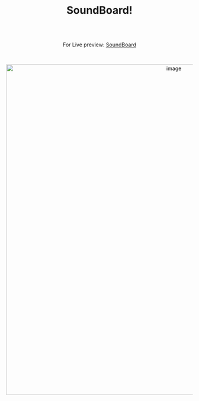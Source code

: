 <h1 align="center">SoundBoard!</h1><br>
<br>
<p align="center">
For Live preview: <a href="https://ash-win-n.github.io/SoundBoard/">SoundBoard</a></p><br>

<p align="center">

<img width="890" alt="image" src="https://user-images.githubusercontent.com/70138036/186851123-89f32326-1844-4c7d-8c1a-aff756ba1977.png">



</p>
